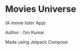 <span>
        <h1>Movies Universe</h1>
        <p>(A movie lister App)</p>
</span>
<p>Author : Om Kumar</p>
<p>Made using Jetpack Compose</p>
